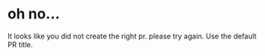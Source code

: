 # oh no...
It looks like you did not create the right pr.  please try again.  Use the default PR title.

